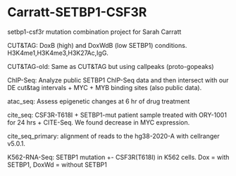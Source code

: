 # Carratt-SETBP1-CSF3R

setbp1-csf3r mutation combination project for Sarah Carratt

CUT&TAG: DoxB (high) and DoxWdB (low SETBP1) conditions. H3K4me1,H3K4me3,H3K27Ac,IgG.

CUT&TAG-old: Same as CUT&TAG but using callpeaks (proto-gopeaks)

ChIP-Seq: Analyze public SETBP1 ChIP-Seq data and then intersect with our DE cut&tag intervals + MYC + MYB binding sites (also public data).

atac_seq: Assess epigenetic changes at 6 hr of drug treatment

cite_seq: CSF3R-T618I + SETBP1-mut patient sample treated with ORY-1001 for 24 hrs + CITE-Seq. We found decrease in MYC expression.

cite_seq_primary: alignment of reads to the hg38-2020-A with cellranger v5.0.1.

K562-RNA-Seq: SETBP1 mutation +- CSF3R(T618I) in K562 cells. Dox = with SETBP1, DoxWd = without SETBP1
 
